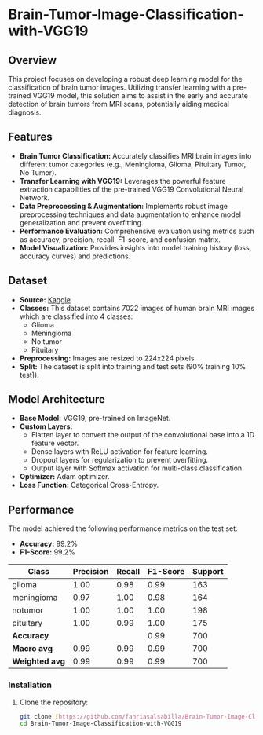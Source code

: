 # Brain-Tumor-Image-Classification-with-VGG19

## Overview
This project focuses on developing a robust deep learning model for the classification of brain tumor images. Utilizing transfer learning with a pre-trained VGG19 model, this solution aims to assist in the early and accurate detection of brain tumors from MRI scans, potentially aiding medical diagnosis.

## Features
* **Brain Tumor Classification:** Accurately classifies MRI brain images into different tumor categories (e.g., Meningioma, Glioma, Pituitary Tumor, No Tumor).
* **Transfer Learning with VGG19:** Leverages the powerful feature extraction capabilities of the pre-trained VGG19 Convolutional Neural Network.
* **Data Preprocessing & Augmentation:** Implements robust image preprocessing techniques and data augmentation to enhance model generalization and prevent overfitting.
* **Performance Evaluation:** Comprehensive evaluation using metrics such as accuracy, precision, recall, F1-score, and confusion matrix.
* **Model Visualization:** Provides insights into model training history (loss, accuracy curves) and predictions.

## Dataset
* **Source:** [Kaggle](https://www.kaggle.com/datasets/masoudnickparvar/brain-tumor-mri-dataset).
* **Classes:** This dataset contains 7022 images of human brain MRI images which are classified into 4 classes:
    * Glioma
    * Meningioma
    * No tumor
    * Pituitary
* **Preprocessing:** Images are resized to 224x224 pixels
* **Split:** The dataset is split into training and test sets (90% training 10% test]).

## Model Architecture
* **Base Model:** VGG19, pre-trained on ImageNet.
* **Custom Layers:**
    * Flatten layer to convert the output of the convolutional base into a 1D feature vector.
    * Dense layers with ReLU activation for feature learning.
    * Dropout layers for regularization to prevent overfitting.
    * Output layer with Softmax activation for multi-class classification.
* **Optimizer:** Adam optimizer.
* **Loss Function:** Categorical Cross-Entropy.

## Performance
The model achieved the following performance metrics on the test set:
* **Accuracy:** 99.2%
* **F1-Score:** 99.2%
  
| Class       | Precision | Recall | F1-Score | Support |
|-------------|-----------|--------|----------|---------|
| glioma      | 1.00      | 0.98   | 0.99     | 163     |
| meningioma  | 0.97      | 1.00   | 0.98     | 164     |
| notumor     | 1.00      | 1.00   | 1.00     | 198     |
| pituitary   | 1.00      | 0.99   | 1.00     | 175     |
| **Accuracy**    |               |       | 0.99     | 700     |
| **Macro avg**   | 0.99          | 0.99  | 0.99     | 700     |
| **Weighted avg**| 0.99          | 0.99  | 0.99     | 700     |


### Installation
1.  Clone the repository:
    ```bash
    git clone [https://github.com/fahriasalsabilla/Brain-Tumor-Image-Classification-with-VGG19.git](https://github.com/fahriasalsabilla/Brain-Tumor-Image-Classification-with-VGG19.git)
    cd Brain-Tumor-Image-Classification-with-VGG19
    ```
